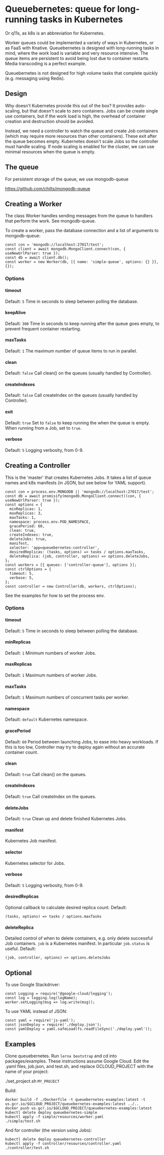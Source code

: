 # Queuebernetes: queue for long-running tasks in Kubernetes #

Or q11s, as k8s is an abbreviation for Kubernetes.

Worker queues could be implemented a variety of ways in Kubernetes, or as FaaS with Knative.  Queuebernetes is designed with long-running tasks in mind, where the work load is variable and very resource intensive.  The queue items are persistent to avoid being lost due to container restarts.  Media transcoding is a perfect example.

Queuebernetes is not designed for high volume tasks that complete quickly (e.g. messaging using Redis).

## Design ##

Why doesn't Kubernetes provide this out of the box?  It provides auto-scaling, but that doesn't scale to zero containers.  Jobs can be create single use containers, but if the work load is high, the overhead of container creation and destruction should be avoided.

Instead, we need a controller to watch the queue and create Job containers (which may require more resources than other containers).  These exit after the queue becomes empty.  Kubernetes doesn't scale Jobs so the controller must handle scaling.  If node scaling is enabled for the cluster, we can use minimal resources when the queue is empty.

## The queue ##

For persistent storage of the queue, we use mongodb-queue

https://github.com/chilts/mongodb-queue

## Creating a Worker ##

The class Worker handles sending messages from the queue to handlers that perform the work.  See mongodb-queue.

To create a worker, pass the database connection and a list of arguments to mongodb-queue:

```
const con = 'mongodb://localhost:27017/test';
const client = await mongodb.MongoClient.connect(con, { useNewUrlParser: true });
const db = await client.db();
const worker = new Worker(db, [{ name: 'simple-queue', options: {} }], {});
```

### Options ###

#### timeout ####
Default: `5`
Time in seconds to sleep between polling the database.

#### keepAlive ####
Default: `300`
Time in seconds to keep running after the queue goes empty, to prevent frequent container restarting.

#### maxTasks ####
Default: `1`
The maximum number of queue items to run in parallel.

#### clean ####
Default: `false`
Call clean() on the queues (usually handled by Controller).

#### createIndexes ####
Default: `false`
Call createIndex on the queues (usually handled by Controller).

#### exit ####
Default: `true`
Set to `false` to keep running the when the queue is empty.  When running from a Job, set to `true`.

#### verbose ####
Default: `5`
Logging verbosity, from 0-9.

## Creating a Controller ##

This is the 'master' that creates Kubernetes Jobs.  It takes a list of queue names and k8s manifests (in JSON, but see below for YAML support).

```
const con = process.env.MONGODB || 'mongodb://localhost:27017/test';
const db = await promisify(mongodb.MongoClient.connect)(con, { useNewUrlParser: true });
const options = {
  minReplicas: 1,
  maxReplicas: 3,
  maxTasks: 1,
  namespace: process.env.POD_NAMESPACE,
  gracePeriod: 60,
  clean: true,
  createIndexes: true,
  deleteJobs: true,
  manifest,
  selector: 'app=queuebernetes-controller',
  desiredReplicas: (tasks, options) => tasks / options.maxTasks,
  deleteReplica: (job, controller, options) => options.deleteJobs,
};
const workers = [{ queues: ['controller-queue'], options }];
const ctrlOptions = {
  timeout: 5,
  verbose: 5,
};
const controller = new Controller(db, workers, ctrlOptions);
```

See the examples for how to set the process env.

### Options ###

#### timeout ####
Default: `5`
Time in seconds to sleep between polling the database.

#### minReplicas ####
Default: `1`
Minimum numbers of worker Jobs.

#### maxReplicas ####
Default: `1`
Maximum numbers of worker Jobs.

#### maxTasks ####
Default: `1`
Maximum numbers of concurrent tasks per worker.

#### namespace ####
Default: `default`
Kubernetes namespace.

#### gracePeriod ####
Default: `60`
Period between launching Jobs, to ease into heavy workloads.
If this is too low, Controller may try to deploy again without an accurate container count.

#### clean ####
Default: `true`
Call clean() on the queues.

#### createIndexes ####
Default: `true`
Call createIndex on the queues.

#### deleteJobs ####
Default: `true`
Clean up and delete finished Kubernetes Jobs.

#### manifest ####
Kubernetes Job manifest.

#### selector ####
Kubernetes selector for Jobs.

#### verbose ####
Default: `5`
Logging verbosity, from 0-9.

#### desiredReplicas ###
Optional callback to calculate desired replica count.
Default:
```
(tasks, options) => tasks / options.maxTasks
```

#### deleteReplica ###
Detailed control of when to delete containers,
e.g. only delete successful Job containers.
`job` is a Kubernetes manifest.  In particular `job.status` is useful.
Default:
```
(job, controller, options) => options.deleteJobs
```

## Optional ##
To use Google Stackdriver:
```
const Logging = require('@google-cloud/logging');
const log = logging.log(logName);
worker.setLogging(msg => log.write(msg));
```
To use YAML instead of JSON:
```
const yaml = require('js-yaml');
const jsonDeploy = require('./deploy.json');
const yamlDeploy = yaml.safeLoad(fs.readFileSync('./deploy.yaml'));
```

## Examples ##
Clone queuebernetes.  Run ```lerna bootstrap``` and cd into packages/examples.  These instructions assume Google Cloud.  Edit the .yaml files, job.json, and test.sh, and replace GCLOUD_PROJECT with the name of your project:

./set_project.sh `MY_PROJECT`

Build:
```
docker build -f ./Dockerfile -t queuebernetes-examples:latest -t us.gcr.io/$GCLOUD_PROJECT/queuebernetes-examples:latest ../..
docker push us.gcr.io/$GCLOUD_PROJECT/queuebernetes-examples:latest
kubectl delete deploy queuebernetes-simple
kubectl apply -f simple/resources/worker.yaml
./simple/test.sh
```

And for controller (the version using Jobs):
```
kubectl delete deploy queuebernetes-controller
kubectl apply -f controller/resources/controller.yaml
./controller/test.sh
```
